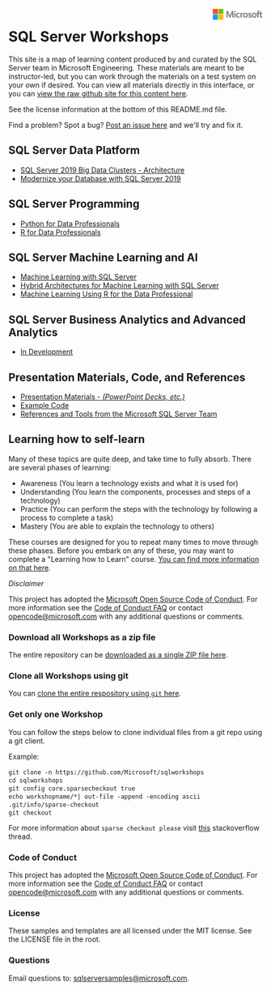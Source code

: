 <img style="float: right;" src="./graphics/solutions-microsoft-logo-small.png">

# SQL Server Workshops

This site is a map of learning content produced by and curated by the SQL Server team in Microsoft Engineering. These materials are meant to be instructor-led, but you can work through the materials on a test system on your own if desired. You can view all materials directly in this interface, or you can [view the raw github site for this content here](https://github.com/Microsoft/sqlworkshops). 

See the license information at the bottom of this README.md file.

Find a problem? Spot a bug? [Post an issue here](https://github.com/Microsoft/sqlworkshops/issues) and we'll try and fix it.

## SQL Server Data Platform

- [SQL Server 2019 Big Data Clusters - Architecture](https://github.com/Microsoft/sqlworkshops/tree/master/sqlserver2019bigdataclusters)
- [Modernize your Database with SQL Server 2019](https://github.com/Microsoft/sqlworkshops/tree/master/ModernizeYourDatabases2019)

## SQL Server Programming

- [Python for Data Professionals](https://github.com/Microsoft/sqlworkshops/tree/master/Python%20for%20Data%20Professionals)
- [R for Data Professionals](https://github.com/Microsoft/sqlworkshops/tree/master/R%20For%20Data%20Professionals)

## SQL Server Machine Learning and AI

- [Machine Learning with SQL Server](https://github.com/Microsoft/sqlworkshops/tree/master/ML%20Services%20for%20SQL%20Server)
- [Hybrid Architectures for Machine Learning with SQL Server](https://github.com/Microsoft/sqlworkshops/tree/master/Hybrid%20ML%20for%20SQL%20Server)
- [Machine Learning Using R for the Data Professional](https://github.com/Microsoft/sqlworkshops/tree/master/ML%20Services%20for%20SQL%20Server)


## SQL Server Business Analytics and Advanced Analytics

- [In Development](https://github.com/Microsoft/sqlworkshops)

## Presentation Materials, Code, and References

- [Presentation Materials - *(PowerPoint Decks, etc.)*](https://github.com/Microsoft/sqlworkshops/tree/master/References/README.MD#decks)
- [Example Code](https://github.com/Microsoft/sqlworkshops/tree/master/References/README.MD#code)
- [References and Tools from the Microsoft SQL Server Team](https://github.com/Microsoft/sqlworkshops/tree/master/References/README.MD#links)

## Learning how to self-learn

Many of these topics are quite deep, and take time to fully absorb. There are several phases of learning:

 - Awareness (You learn a technology exists and what it is used for)
 - Understanding (You learn the components, processes and steps of a technology)
 - Practice (You can perform the steps with the technology by following a process to complete a task)
 - Mastery (You are able to explain the technology to others)


These courses are designed for you to repeat many times to move through these phases. Before you embark on any of these, you may want to complete a "Learning how to Learn" course. <a href="https://www.nytimes.com/2017/08/04/education/edlife/learning-how-to-learn-barbara-oakley.html" target="_blank">You can find more information on that here</a>. 

*Disclaimer*

This project has adopted the [Microsoft Open Source Code of Conduct](https://opensource.microsoft.com/codeofconduct/). For more information see the [Code of Conduct FAQ](https://opensource.microsoft.com/codeofconduct/faq/) or contact [opencode@microsoft.com](mailto:opencode@microsoft.com) with any additional questions or comments.

### Download all Workshops as a zip file

The entire repository can be [downloaded as a single ZIP file here](https://github.com/Microsoft/sqlworkshops/archive/master.zip). 


### Clone all Workshops using git

You can [clone the entire respository using `git` here](https://github.com/Microsoft/sqlworkshops.git). 

### Get only one Workshop
You can follow the steps below to clone individual files from a git repo using a git client. 

Example:

```
git clone -n https://github.com/Microsoft/sqlworkshops
cd sqlworkshops
git config core.sparsecheckout true
echo workshopname/*| out-file -append -encoding ascii .git/info/sparse-checkout
git checkout
```

For more information about `sparse checkout please` visit [this](https://stackoverflow.com/questions/23289006/on-windows-git-error-sparse-checkout-leaves-no-entry-on-the-working-directory) stackoverflow thread.

### Code of Conduct
This project has adopted the [Microsoft Open Source Code of Conduct](https://opensource.microsoft.com/codeofconduct/). For more information see the [Code of Conduct FAQ](https://opensource.microsoft.com/codeofconduct/faq/) or contact [opencode@microsoft.com](mailto:opencode@microsoft.com) with any additional questions or comments.

### License
These samples and templates are all licensed under the MIT license. See the LICENSE file in the root.

### Questions
Email questions to: sqlserversamples@microsoft.com.
